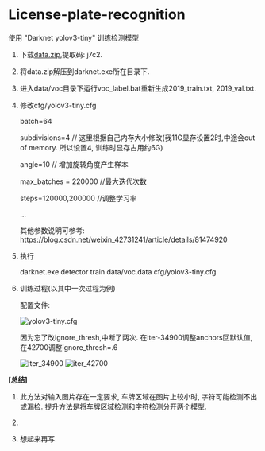 # License-plate-recognition
使用 "Darknet yolov3-tiny" 训练检测模型

1. 下载[data.zip](https://pan.baidu.com/s/1_Wgy_3mBgNREXXn7HRfAHw),提取码: j7c2.
2. 将data.zip解压到darknet.exe所在目录下.
3. 进入data/voc目录下运行voc_label.bat重新生成2019_train.txt, 2019_val.txt.
4. 修改cfg/yolov3-tiny.cfg

    batch=64
    
    subdivisions=4    // 这里根据自己内存大小修改(我11G显存设置2时,中途会out of memory. 所以设置4, 训练时显存占用约6G)
    
    angle=10          // 增加旋转角度产生样本
    
    max_batches = 220000        //最大迭代次数
    
    steps=120000,200000         //调整学习率
  
    ...
    
    其他参数说明可参考: https://blog.csdn.net/weixin_42731241/article/details/81474920
    
5. 执行 

    darknet.exe detector train data/voc.data cfg/yolov3-tiny.cfg
   
6. 训练过程(以其中一次过程为例)
    
    配置文件:
    
    ![yolov3-tiny.cfg](https://github.com/Feeyao/License-plate-recognition/blob/master/image/20190402165417.jpg)
   
    因为忘了改ignore_thresh,中断了两次. 在iter-34900调整anchors回默认值, 在42700调整ignore_thresh=.6
  
    ![iter_34900](https://github.com/Feeyao/License-plate-recognition/blob/master/image/chart-iter_34900.png)
    ![iter_42700](https://github.com/Feeyao/License-plate-recognition/blob/master/image/chart-iter_42700.png)
    
**[总结]**
1. 此方法对输入图片存在一定要求, 车牌区域在图片上较小时, 字符可能检测不出或漏检. 提升方法是将车牌区域检测和字符检测分开两个模型.

2. 

3. 想起来再写.
